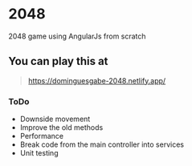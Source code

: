 # 2048
2048 game using AngularJs from scratch

## You can play this at
> https://dominguesgabe-2048.netlify.app/

### ToDo
- Downside movement
- Improve the old methods
- Performance
- Break code from the main controller into services
- Unit testing 
